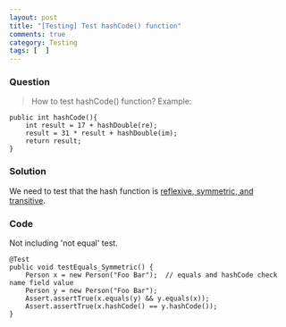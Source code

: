 ```yaml
---
layout: post
title: "[Testing] Test hashCode() function"
comments: true
category: Testing
tags: [  ]
---
```



### Question

> How to test hashCode() function? Example: 

	public int hashCode(){
		int result = 17 + hashDouble(re);
		result = 31 * result + hashDouble(im);
		return result;
	}

### Solution

We need to test that the hash function is [reflexive, symmetric, and transitive](http://stackoverflow.com/a/4449791). 

### Code

Not including 'not equal' test. 

	@Test
	public void testEquals_Symmetric() {
		Person x = new Person("Foo Bar");  // equals and hashCode check name field value
		Person y = new Person("Foo Bar");
		Assert.assertTrue(x.equals(y) && y.equals(x));
		Assert.assertTrue(x.hashCode() == y.hashCode());
	}
